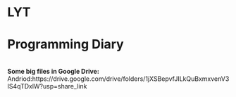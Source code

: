 # LYT
<h1>Programming Diary</h1><br />
<b>Some big files in Google Drive:</b><br />
Andriod:https://drive.google.com/drive/folders/1jXSBepvfJILkQuBxmxvenV3IS4qTDxlW?usp=share_link
